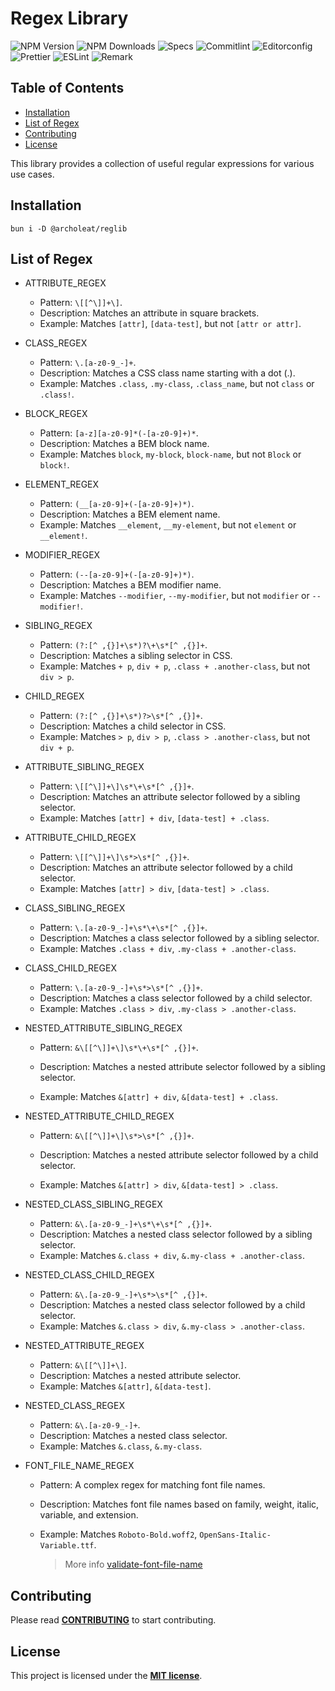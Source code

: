 # Regex Library

![NPM Version](https://img.shields.io/npm/v/%40archoleat%2Freglib)
![NPM Downloads](https://img.shields.io/npm/dm/%40archoleat%2Freglib)
![Specs](https://img.shields.io/github/actions/workflow/status/archoleat/reglib/spec.yaml?label=Specs)
![Commitlint](https://img.shields.io/github/actions/workflow/status/archoleat/reglib/commitlint.yaml?label=Commitlint)
![Editorconfig](https://img.shields.io/github/actions/workflow/status/archoleat/reglib/editorconfig.yaml?label=Editorconfig)
![Prettier](https://img.shields.io/github/actions/workflow/status/archoleat/reglib/prettier.yaml?label=Prettier)
![ESLint](https://img.shields.io/github/actions/workflow/status/archoleat/reglib/eslint.yaml?label=ESLint)
![Remark](https://img.shields.io/github/actions/workflow/status/archoleat/reglib/remark.yaml?label=Remark)

## Table of Contents

- [Installation](#installtion)
- [List of Regex](#list-of-regex)
- [Contributing](#contributing)
- [License](#license)

This library provides a collection of useful
regular expressions for various use cases.

## Installation

```shell
bun i -D @archoleat/reglib
```

## List of Regex

- ATTRIBUTE_REGEX

  - Pattern: `\[[^\]]+\]`.
  - Description: Matches an attribute in square brackets.
  - Example: Matches `[attr]`, `[data-test]`, but not `[attr or attr]`.

- CLASS_REGEX

  - Pattern: `\.[a-z0-9_-]+`.
  - Description: Matches a CSS class name starting with a dot (.).
  - Example: Matches `.class`, `.my-class`, `.class_name`, but not `class` or `.class!`.

- BLOCK_REGEX

  - Pattern: `[a-z][a-z0-9]*(-[a-z0-9]+)*`.
  - Description: Matches a BEM block name.
  - Example: Matches `block`, `my-block`, `block-name`, but not `Block` or `block!`.

- ELEMENT_REGEX

  - Pattern: `(__[a-z0-9]+(-[a-z0-9]+)*)`.
  - Description: Matches a BEM element name.
  - Example: Matches `__element`, `__my-element`, but not `element` or `__element!`.

- MODIFIER_REGEX

  - Pattern: `(--[a-z0-9]+(-[a-z0-9]+)*)`.
  - Description: Matches a BEM modifier name.
  - Example: Matches `--modifier`, `--my-modifier`, but not `modifier` or `--modifier!`.

- SIBLING_REGEX

  - Pattern: `(?:[^ ,{}]+\s*)?\+\s*[^ ,{}]+`.
  - Description: Matches a sibling selector in CSS.
  - Example: Matches `+ p`, `div + p`, `.class + .another-class`, but not `div > p`.

- CHILD_REGEX

  - Pattern: `(?:[^ ,{}]+\s*)?>\s*[^ ,{}]+`.
  - Description: Matches a child selector in CSS.
  - Example: Matches `> p`, `div > p`, `.class > .another-class`, but not `div + p`.

- ATTRIBUTE_SIBLING_REGEX

  - Pattern: `\[[^\]]+\]\s*\+\s*[^ ,{}]+`.
  - Description: Matches an attribute selector followed by a sibling selector.
  - Example: Matches `[attr] + div`, `[data-test] + .class`.

- ATTRIBUTE_CHILD_REGEX

  - Pattern: `\[[^\]]+\]\s*>\s*[^ ,{}]+`.
  - Description: Matches an attribute selector followed by a child selector.
  - Example: Matches `[attr] > div`, `[data-test] > .class`.

- CLASS_SIBLING_REGEX

  - Pattern: `\.[a-z0-9_-]+\s*\+\s*[^ ,{}]+`.
  - Description: Matches a class selector followed by a sibling selector.
  - Example: Matches `.class + div`, `.my-class + .another-class`.

- CLASS_CHILD_REGEX

  - Pattern: `\.[a-z0-9_-]+\s*>\s*[^ ,{}]+`.
  - Description: Matches a class selector followed by a child selector.
  - Example: Matches `.class > div`, `.my-class > .another-class`.

- NESTED_ATTRIBUTE_SIBLING_REGEX

  - Pattern: `&\[[^\]]+\]\s*\+\s*[^ ,{}]+`.

  - Description: Matches a nested attribute selector
    followed by a sibling selector.

  - Example: Matches `&[attr] + div`, `&[data-test] + .class`.

- NESTED_ATTRIBUTE_CHILD_REGEX

  - Pattern: `&\[[^\]]+\]\s*>\s*[^ ,{}]+`.

  - Description: Matches a nested attribute selector
    followed by a child selector.

  - Example: Matches `&[attr] > div`, `&[data-test] > .class`.

- NESTED_CLASS_SIBLING_REGEX

  - Pattern: `&\.[a-z0-9_-]+\s*\+\s*[^ ,{}]+`.
  - Description: Matches a nested class selector followed by a sibling selector.
  - Example: Matches `&.class + div`, `&.my-class + .another-class`.

- NESTED_CLASS_CHILD_REGEX

  - Pattern: `&\.[a-z0-9_-]+\s*>\s*[^ ,{}]+`.
  - Description: Matches a nested class selector followed by a child selector.
  - Example: Matches `&.class > div`, `&.my-class > .another-class`.

- NESTED_ATTRIBUTE_REGEX

  - Pattern: `&\[[^\]]+\]`.
  - Description: Matches a nested attribute selector.
  - Example: Matches `&[attr]`, `&[data-test]`.

- NESTED_CLASS_REGEX

  - Pattern: `&\.[a-z0-9_-]+`.
  - Description: Matches a nested class selector.
  - Example: Matches `&.class`, `&.my-class`.

- FONT_FILE_NAME_REGEX

  - Pattern: A complex regex for matching font file names.

  - Description: Matches font file names based on family,
    weight, italic, variable, and extension.

  - Example: Matches `Roboto-Bold.woff2`, `OpenSans-Italic-Variable.ttf`.
    > More info [validate-font-file-name](https://github.com/archoleat/validate-font-file-name)

## Contributing

Please read [**CONTRIBUTING**](https://github.com/archoleat/.github/blob/main/CONTRIBUTING.md)
to start contributing.

## License

This project is licensed under the [**MIT license**](LICENSE).
